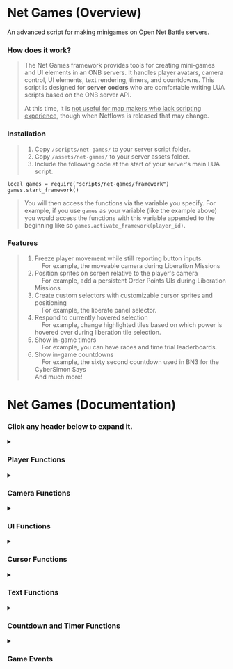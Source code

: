 # Net Games (Overview)
An advanced script for making minigames on Open Net Battle servers.

### How does it work?
> The Net Games framework provides tools for creating mini-games and UI elements in an ONB servers. It handles player avatars, camera control, UI elements, text rendering, timers, and countdowns. This script is designed for **server coders** who are comfortable writing LUA scripts based on the ONB server API.
>
> At this time, it is <u>not useful for map makers who lack scripting experience</u>, though when Netflows is released that may change. 

### Installation
> 1. Copy `/scripts/net-games/` to your server script folder.
> 2. Copy `/assets/net-games/` to your server assets folder.
> 3. Include the following code at the start of your server's main LUA script.

```
local games = require("scripts/net-games/framework")
games.start_framework()
```

> You will then access the functions via the variable you specify. For example, if you use `games` as your variable (like the example above) you would access the functions with this variable appended to the beginning like so `games.activate_framework(player_id)`. 
 

### Features
> 1. Freeze player movement while still reporting button inputs. <br>
> &nbsp; &nbsp; For example, the moveable camera during Liberation Missions
> 2. Position sprites on screen relative to the player's camera <br>
> &nbsp; &nbsp; For example, add a persistent Order Points UIs during Liberation Missions <br>
> 3. Create custom selectors with customizable cursor sprites and positioning <br>
> &nbsp; &nbsp; For example, the liberate panel selector. <br>
> 4. Respond to currently hovered selection <br>
> &nbsp; &nbsp; For example, change highlighted tiles based on which power is hovered over during liberation tile selection. <br>
> 5. Show in-game timers <br>
> &nbsp; &nbsp; For example, you can have races and time trial leaderboards.
> 6. Show in-game countdowns <br>
> &nbsp; &nbsp; For example, the sixty second countdown used in BN3 for the CyberSimon Says <br>
> And much more!


# Net Games (Documentation)

### Click any header below to expand it. 

<details><summary><h3>Player Functions</h3></summary>

#### `activate_framework(player_id)`
> **Description**: Initializes the framework for a player by creating a "stunt double" bot and setting up camera tracking.  
> **Parameters**:
> - `player_id` (string): The ID of the player to activate the framework for

#### `deactivate_framework(player_id)`
> **Description**: Removes all framework elements for a player and restores their original avatar.  
> **Parameters**:
> - `player_id` (string): The ID of the player to deactivate the framework for

#### `freeze_player(player_id)`
> **Description**: Freezes the player's movement while preserving input access, teleporting them to a stasis location.  
> **Parameters**:
> - `player_id` (string): The ID of the player to freeze  

#### `unfreeze_player(player_id)`
> **Description**: Releases a player from being frozen, returning them to their original position.  
> **Parameters**:
> - `player_id` (string): The ID of the player to unfreeze

#### `move_frozen_player(player_id, X, Y, Z)`
> **Description**: Instantly moves a frozen player to specified coordinates without animation.  
> **Parameters**:
> - `player_id` (string): The ID of the frozen player
> - `X`, `Y`, `Z` (number): Target coordinates

#### `walk_frozen_player(player_id, X, Y, Z, duration, wait)`
> **Description**: Moves a frozen player to coordinates with walking animation.  
> **Parameters**:
> - `player_id` (string): The ID of the frozen player
> - `X`, `Y`, `Z` (number): Target coordinates
> - `duration` (number): Animation duration in seconds
> - `wait` (boolean): Whether to wait for animation to complete  

#### `animate_frozen_player(player_id, animation_state)`
> **Description**: Plays an animation on the frozen player's avatar.  
> **Parameters**:
> - `player_id` (string): The ID of the frozen player
> - `animation_state` (string): Name of animation state to play

#### `get_frozen_player_id(player_id)`
> **Description**: Returns the bot ID of a player's frozen avatar.  
> **Parameters**:
> - `player_id` (string): The ID of the frozen player
> 
> **Returns**: Bot ID string
</details>

<details><summary><h3>Camera Functions</h3></summary>

#### `set_camera_position(player_id, X, Y, Z)`
> **Description**: Instantly moves the player's camera to specified coordinates.  
> **Parameters**:
> - `player_id` (string): The ID of the player
> - `X`, `Y`, `Z` (number): Target coordinates

#### `reset_camera_position(player_id)`
> **Description**: Returns camera to track the player's avatar.  
> **Parameters**:
> - `player_id` (string): The ID of the player

<!--
#### `slide_camera_position(player_id, X, Y, Z, duration)`
**Description**: Smoothly slides camera to coordinates over duration.  
**Parameters**:
- `player_id` (string): The ID of the player
- `X`, `Y`, `Z` (number): Target coordinates
- `duration` (number): Animation duration in seconds
-->
</details><details><summary><h3>UI Functions</h3></summary>

#### `add_ui_element(name, player_id, texture, animation, animation_state, horizontalOffset, verticalOffset, Z)`
> **Description**: Adds a UI element that tracks with the camera view.  
> **Parameters**:
> - `name` (string): Unique identifier for the element
> - `player_id` (string): The ID of the player
> - `texture` (string): Path to texture file
> - `animation` (string): Path to animation file
> - `animation_state` (string): Initial animation state
> - `horizontalOffset`, `verticalOffset` (number): Screen position offsets
> - `Z` (number): Z-index relative to UI (not player)

#### `change_ui_element(name, player_id, animation_state, loop)`
> **Description**: Changes the animation state of a UI element.  
> **Parameters**:
> - `name` (string): Identifier of the element to change
> - `player_id` (string): The ID of the player
> - `animation_state` (string): New animation state
> - `loop` (boolean): Whether to loop the animation

#### `move_ui_element(name, player_id, horizontalOffset, verticalOffset, Z)`
> **Description**: Moves an existing UI element to new screen position.  
> **Parameters**:
> - `name` (string): Identifier of the element to move
> - `player_id` (string): The ID of the player
> - `horizontalOffset`, `verticalOffset` (number): New screen position offsets
> - `Z` (number): Z-index relative to UI (not player)

#### `remove_ui_element(player_id, name)`
> **Description**: Removes a UI element.  
> **Parameters**:
> - `player_id` (string): The ID of the player
> - `name` (string): Identifier of the element to remove
</details>
<details>
 
<summary><h3>Cursor Functions</h3></summary>

#### `spawn_cursor(cursor_id, player_id, options)`
> **Description**: Creates a selectable cursor UI.  
> **Parameters**:
> - `cursor_id` (string): Unique identifier
> - `player_id` (string): The ID of the player
> - `options` (table): Configuration including texture, animation, and selections  

#### `remove_cursor(cursor_id, player_id)`
> **Description**: Removes a cursor UI.  
> **Parameters**:
> - `cursor_id` (string): Identifier of cursor to remove
> - `player_id` (string): The ID of the player
</details>
<details>
 
<summary><h3>Text Functions</h3></summary>

#### `write_text(text_id, player_id, font, color, text, verticalOffset, horizontalOffset, Z)`
> **Description**: Renders text on screen.  
> **Parameters**:
> - `text_id` (string): Unique identifier
> - `player_id` (string): The ID of the player
> - `font` (string): Font style name
> - `color` (string): Text color
> - `text` (string): Content to display
> - `verticalOffset`, `horizontalOffset` (number): Screen position
> - `Z` (number): Z-index relative to UI (not player)

#### `erase_text(text_id, player_id)`
> **Description**: Removes rendered text.  
> **Parameters**:
> - `text_id` (string): Identifier of text to remove
> - `player_id` (string): The ID of the player
</details>
<details>
 
<summary><h3>Countdown and Timer Functions</h3></summary>

#### `spawn_countdown(player_id, horizontalOffset, verticalOffset, Z, duration)`
> **Description**: Creates a countdown display counting down to zero.  
> **Parameters**:
> - `player_id` (string): The ID of the player
> - `horizontalOffset`, `verticalOffset` (number): Screen position
> - `Z` (number): Z-index relative to UI (not player)
> - `duration` (number): Initial time in seconds

#### `start_countdown(player_id)`
> **Description**: Starts a paused countdown.  
> **Parameters**:
> - `player_id` (string): The ID of the player

#### `pause_countdown(player_id)`
> **Description**: Pauses an active countdown.  
> **Parameters**:
> - `player_id` (string): The ID of the player
> 
> **Returns**: Remaining time in seconds

#### `remove_countdown(player_id)`
> **Description**: Removes a countdown display.  
> **Parameters**:
> - `player_id` (string): The ID of the player

#### `spawn_timer(player_id, horizontalOffset, verticalOffset, Z)`
> **Description**: Creates a timer display counting up from zero.  
> **Parameters**:
> - `player_id` (string): The ID of the player
> - `horizontalOffset`, `verticalOffset` (number): Screen position
> - `Z` (number): Z-index relative to UI (not player)

#### `start_timer(player_id)`
> **Description**: Starts a paused timer.  
> **Parameters**:
> - `player_id` (string): The ID of the player

#### `pause_timer(player_id)`
> **Description**: Pauses an active timer.  
> **Parameters**:
> - `player_id` (string): The ID of the player
>
> **Returns**: Current time in seconds

#### `remove_timer(player_id)`
> **Description**: Removes a timer display.  
> **Parameters**:
> - `player_id` (string): The ID of the player
</details>
<details>
<summary><h3>Game Events</h3></summary>

#### `Game:on("button_press", function(event) end)`
> **Description**: Emitted whenever a player presses a button.  
> **Event Data**:
> - `player_id` (string): The ID of the player
> - `button` (string): Button name ("A", "LS", "D", "U", "L", or "R")

#### `Game:on("cursor_selection", function(event) end)`
> **Description**: Emitted when cursor selection is confirmed.  
> **Event Data**:
> - `player_id` (string): The ID of the player
> - `cursor` (string): Cursor identifier
> - `selection` (table): Selected option data

#### `Game:on("cursor_hover", function(event) end)`
> **Description**: Emitted when cursor hovers over a new selection.  
> **Event Data**:
> - `player_id` (string): The ID of the player
> - `cursor` (string): Cursor identifier
> - `selection` (table): Hovered option data

#### `Game:on("countdown_ended", function(event) end)`
> **Description**: Emitted when countdown reaches zero for a given player.  
> **Event Data**:
> - `player_id` (string): The ID of the player
</details>
